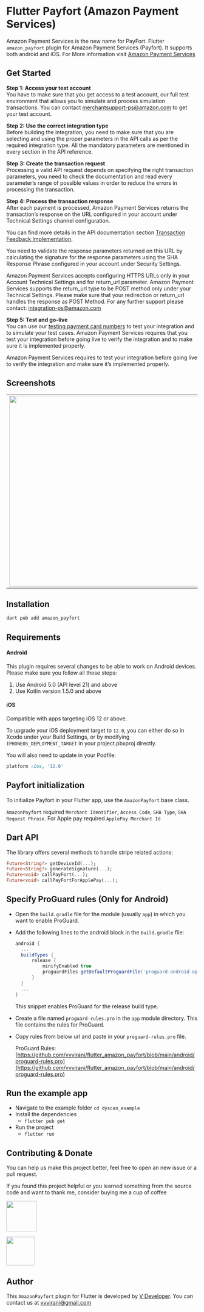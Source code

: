 # Flutter Payfort (Amazon Payment Services)

Amazon Payment Services is the new name for PayFort. Flutter `amazon_payfort` plugin for Amazon Payment Services (Payfort). It supports both android and iOS. For More information visit [Amazon Payment Services](https://paymentservices.amazon.com)

## Get Started

**Step 1: Access your test account**<br>
You have to make sure that you get access to a test account, our full test environment that allows you to simulate and process simulation transactions. You can contact merchantsupport-ps@amazon.com to get your test account.

**Step 2: Use the correct integration type**<br>
Before building the integration, you need to make sure that you are selecting and using the proper parameters in the API calls as per the required integration type. All the mandatory parameters are mentioned in every section in the API reference.

**Step 3: Create the transaction request**<br>
Processing a valid API request depends on specifying the right transaction parameters, you need to check the documentation and read every parameter’s range of possible values in order to reduce the errors in processing the transaction.

**Step 4: Process the transaction response**<br>
After each payment is processed, Amazon Payment Services returns the transaction’s response on the URL configured in your account under Technical Settings channel configuration.

You can find more details in the API documentation section [Transaction Feedback Implementation](https://paymentservices-reference.payfort.com/docs/api/build/index.html#transaction-feedback-implementation).

You need to validate the response parameters returned on this URL by calculating the signature for the response parameters using the SHA Response Phrase configured in your account under Security Settings.

Amazon Payment Services accepts configuring HTTPS URLs only in your Account Technical Settings and for return_url parameter. Amazon Payment Services supports the return_url type to be POST method only under your Technical Settings. Please make sure that your redirection or return_url handles the response as POST Method. For any further support please contact: integration-ps@amazon.com

**Step 5: Test and go-live**<br>
You can use our [testing payment card numbers](https://paymentservices.amazon.com/docs/EN/12.html) to test your integration and to simulate your test cases. Amazon Payment Services requires that you test your integration before going live to verify the integration and to make sure it is implemented properly.

Amazon Payment Services requires to test your integration before going live to verify the integration and make sure it’s implemented properly.

## Screenshots

<table>
<tr>
<td>
<img src="https://raw.githubusercontent.com/vvvirani/flutter_amazon_payfort/main/.resources/card_payment.gif" height="500" />
</td>
<td>
<img src="https://raw.githubusercontent.com/vvvirani/flutter_amazon_payfort/main/.resources/apple_pay_payment.png" height="500" />
</td>
</tr>

</table>

## Installation

```sh
dart pub add amazon_payfort
```

## Requirements

#### Android

This plugin requires several changes to be able to work on Android devices. Please make sure you follow all these steps:

1. Use Android 5.0 (API level 21) and above
2. Use Kotlin version 1.5.0 and above

#### iOS

Compatible with apps targeting iOS 12 or above.

To upgrade your iOS deployment target to `12.0`, you can either do so in Xcode under your Build Settings, or by modifying `IPHONEOS_DEPLOYMENT_TARGET` in your project.pbxproj directly.

You will also need to update in your Podfile:

```ruby
platform :ios, '12.0'
```


## Payfort initialization

To initialize Payfort in your Flutter app, use the `AmazonPayfort` base class.

`AmazonPayfort` required `Merchant Identifier`, `Access Code`, `SHA Type`, `SHA Request Phrase`. For Apple pay required `ApplePay Merchant Id`

## Dart API

The library offers several methods to handle stripe related actions:

```dart
Future<String?> getDeviceId(...);
Future<String?> generateSignature(...);
Future<void> callPayFort(...);
Future<void> callPayFortForApplePay(...);
```

## Specify ProGuard rules (Only for Android)

- Open the `build.gradle` file for the module (usually `app`) in which you want to enable ProGuard.
- Add the following lines to the android block in the `build.gradle` file:
  ```gradle
  android {
    ...
    buildTypes {
        release {
            minifyEnabled true
            proguardFiles getDefaultProguardFile('proguard-android-optimize.txt'), 'proguard-rules.pro'
        }
    }
    ...
  }
  ```
  This snippet enables ProGuard for the release build type.
- Create a file named `proguard-rules.pro` in the `app` module directory. This file contains the rules for ProGuard.
- Copy rules from below url and paste in your `proguard-rules.pro` file.

  ProGuard Rules: [https://github.com/vvvirani/flutter_amazon_payfort/blob/main/android/proguard-rules.pro](https://github.com/vvvirani/flutter_amazon_payfort/blob/main/android/proguard-rules.pro)
  
## Run the example app

- Navigate to the example folder `cd dyscan_example`
- Install the dependencies
  - `flutter pub get`
- Run the project
  - `flutter run`


## Contributing & Donate

You can help us make this project better, feel free to open an new issue or a pull request.

If you found this project helpful or you learned something from the source code and want to thank me, consider buying me a cup of coffee

<a href="https://www.buymeacoffee.com/vvvirani"><img src="https://cdn.buymeacoffee.com/buttons/v2/default-yellow.png" height="80"></a>

<a href="https://www.paypal.com/vvvirani"><img src="https://www.edigitalagency.com.au/wp-content/uploads/new-PayPal-Logo-horizontal-full-color-png.png" height="75"></a>


## Author

This `AmazonPayfort` plugin for Flutter is developed by [V Developer](https://github.com/vvvirani). You can contact us at <vvvirani@gmail.com>

